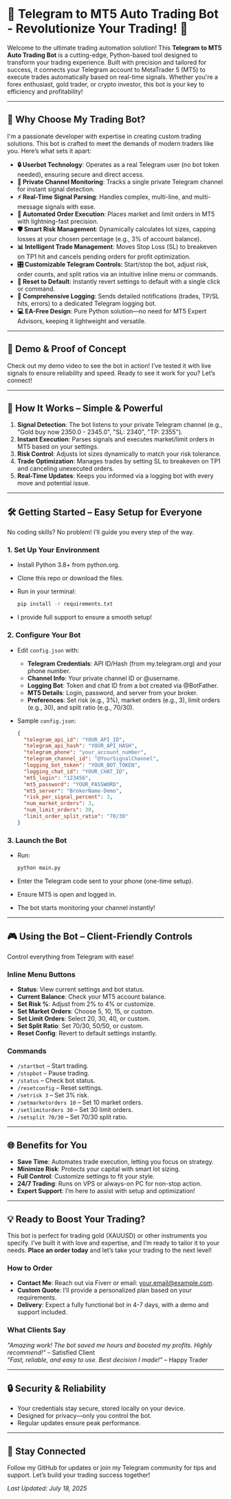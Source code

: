 # 🚀 Telegram to MT5 Auto Trading Bot - Revolutionize Your Trading! 🚀

Welcome to the ultimate trading automation solution! This **Telegram to MT5 Auto Trading Bot** is a cutting-edge, Python-based tool designed to transform your trading experience. Built with precision and tailored for success, it connects your Telegram account to MetaTrader 5 (MT5) to execute trades automatically based on real-time signals. Whether you're a forex enthusiast, gold trader, or crypto investor, this bot is your key to efficiency and profitability!

---

## 🌟 Why Choose My Trading Bot?

I'm a passionate developer with expertise in creating custom trading solutions. This bot is crafted to meet the demands of modern traders like you. Here’s what sets it apart:

- **🔒 Userbot Technology**: Operates as a real Telegram user (no bot token needed), ensuring secure and direct access.
- **📡 Private Channel Monitoring**: Tracks a single private Telegram channel for instant signal detection.
- **⚡ Real-Time Signal Parsing**: Handles complex, multi-line, and multi-message signals with ease.
- **🤖 Automated Order Execution**: Places market and limit orders in MT5 with lightning-fast precision.
- **🛡️ Smart Risk Management**: Dynamically calculates lot sizes, capping losses at your chosen percentage (e.g., 3% of account balance).
- **📊 Intelligent Trade Management**: Moves Stop Loss (SL) to breakeven on TP1 hit and cancels pending orders for profit optimization.
- **🎛️ Customizable Telegram Controls**: Start/stop the bot, adjust risk, order counts, and split ratios via an intuitive inline menu or commands.
- **🔄 Reset to Default**: Instantly revert settings to default with a single click or command.
- **📝 Comprehensive Logging**: Sends detailed notifications (trades, TP/SL hits, errors) to a dedicated Telegram logging bot.
- **💻 EA-Free Design**: Pure Python solution—no need for MT5 Expert Advisors, keeping it lightweight and versatile.

---

## 🎥 Demo & Proof of Concept

Check out my demo video to see the bot in action! I’ve tested it with live signals to ensure reliability and speed. Ready to see it work for you? Let’s connect!

---

## 🚀 How It Works – Simple & Powerful

1. **Signal Detection**: The bot listens to your private Telegram channel (e.g., "Gold buy now 2350.0 - 2345.0", "SL: 2340", "TP: 2355").
2. **Instant Execution**: Parses signals and executes market/limit orders in MT5 based on your settings.
3. **Risk Control**: Adjusts lot sizes dynamically to match your risk tolerance.
4. **Trade Optimization**: Manages trades by setting SL to breakeven on TP1 and canceling unexecuted orders.
5. **Real-Time Updates**: Keeps you informed via a logging bot with every move and potential issue.

---

## 🛠️ Getting Started – Easy Setup for Everyone

No coding skills? No problem! I’ll guide you every step of the way.

### 1. Set Up Your Environment

- Install Python 3.8+ from python.org.

- Clone this repo or download the files.

- Run in your terminal:

  ```bash
  pip install -r requirements.txt
  ```

- I provide full support to ensure a smooth setup!

### 2. Configure Your Bot

- Edit `config.json` with:

  - **Telegram Credentials**: API ID/Hash (from my.telegram.org) and your phone number.
  - **Channel Info**: Your private channel ID or @username.
  - **Logging Bot**: Token and chat ID from a bot created via @BotFather.
  - **MT5 Details**: Login, password, and server from your broker.
  - **Preferences**: Set risk (e.g., 3%), market orders (e.g., 3), limit orders (e.g., 30), and split ratio (e.g., 70/30).

- Sample `config.json`:

  ```json
  {
    "telegram_api_id": "YOUR_API_ID",
    "telegram_api_hash": "YOUR_API_HASH",
    "telegram_phone": "your_account_number",
    "telegram_channel_id": "@YourSignalChannel",
    "logging_bot_token": "YOUR_BOT_TOKEN",
    "logging_chat_id": "YOUR_CHAT_ID",
    "mt5_login": "123456",
    "mt5_password": "YOUR_PASSWORD",
    "mt5_server": "BrokerName-Demo",
    "risk_per_signal_percent": 3,
    "num_market_orders": 3,
    "num_limit_orders": 30,
    "limit_order_split_ratio": "70/30"
  }
  ```

### 3. Launch the Bot

- Run:

  ```bash
  python main.py
  ```

- Enter the Telegram code sent to your phone (one-time setup).

- Ensure MT5 is open and logged in.

- The bot starts monitoring your channel instantly!

---

## 🎮 Using the Bot – Client-Friendly Controls

Control everything from Telegram with ease!

### Inline Menu Buttons

- **Status**: View current settings and bot status.
- **Current Balance**: Check your MT5 account balance.
- **Set Risk %**: Adjust from 2% to 4% or customize.
- **Set Market Orders**: Choose 5, 10, 15, or custom.
- **Set Limit Orders**: Select 20, 30, 40, or custom.
- **Set Split Ratio**: Set 70/30, 50/50, or custom.
- **Reset Config**: Revert to default settings instantly.

### Commands

- `/startbot` – Start trading.
- `/stopbot` – Pause trading.
- `/status` – Check bot status.
- `/resetconfig` – Reset settings.
- `/setrisk 3` – Set 3% risk.
- `/setmarketorders 10` – Set 10 market orders.
- `/setlimitorders 30` – Set 30 limit orders.
- `/setsplit 70/30` – Set 70/30 split ratio.

---

## 🌐 Benefits for You

- **Save Time**: Automates trade execution, letting you focus on strategy.
- **Minimize Risk**: Protects your capital with smart lot sizing.
- **Full Control**: Customize settings to fit your style.
- **24/7 Trading**: Runs on VPS or always-on PC for non-stop action.
- **Expert Support**: I’m here to assist with setup and optimization!

---

## 💡 Ready to Boost Your Trading?

This bot is perfect for trading gold (XAUUSD) or other instruments you specify. I’ve built it with love and expertise, and I’m ready to tailor it to your needs. **Place an order today** and let’s take your trading to the next level!

### How to Order

- **Contact Me**: Reach out via Fiverr or email: your.email@example.com.
- **Custom Quote**: I’ll provide a personalized plan based on your requirements.
- **Delivery**: Expect a fully functional bot in 4-7 days, with a demo and support included.

### What Clients Say

*"Amazing work! The bot saved me hours and boosted my profits. Highly recommend!"* – Satisfied Client\
*"Fast, reliable, and easy to use. Best decision I made!"* – Happy Trader

---

## 🔒 Security & Reliability

- Your credentials stay secure, stored locally on your device.
- Designed for privacy—only you control the bot.
- Regular updates ensure peak performance.

---

## 📢 Stay Connected

Follow my GitHub for updates or join my Telegram community for tips and support. Let’s build your trading success together!

*Last Updated: July 18, 2025*
